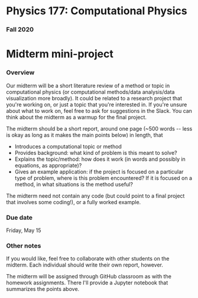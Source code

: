 # Physics 177: Computational Physics
### Fall 2020


# Midterm mini-project

### Overview

Our midterm will be a short literature review of a method or topic in computational physics (or computational methods/data analysis/data visualization more broadly). It could be related to a research project that you're working on, or just a topic that you're interested in. If you're unsure about what to work on, feel free to ask for suggestions in the Slack. You can think about the midterm as a warmup for the final project.

The midterm should be a short report, around one page (~500 words -- less is okay as long as it makes the main points below) in length, that
- Introduces a computational topic or method  
- Provides background: what kind of problem is this meant to solve?  
- Explains the topic/method: how does it work (in words and possibly in equations, as appropriate)?  
- Gives an example application: if the project is focused on a particular type of problem, where is this problem encountered? If it is focused on a method, in what situations is the method useful?  

The midterm need not contain any code (but could point to a final project that involves some coding!), or a fully worked example.   

### Due date

Friday, May 15

### Other notes

If you would like, feel free to collaborate with other students on the midterm. Each individual should write their own report, however.

The midterm will be assigned through GitHub classroom as with the homework assignments. There I'll provide a Jupyter notebook that summarizes the points above.
